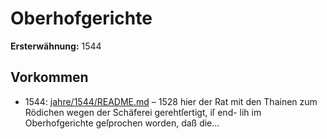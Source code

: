 # Oberhofgerichte

**Ersterwähnung:** 1544

## Vorkommen
- 1544: [jahre/1544/README.md](../jahre/1544/README.md) – 1528 hier der Rat mit den Thainen
zum Rödichen wegen der Schäferei gerehtſertigt, iſ end-
lih im Oberhofgerichte geſprochen worden, daß die...

